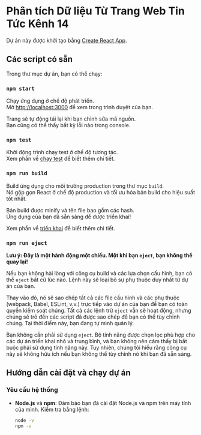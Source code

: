 # Phân tích Dữ liệu Từ Trang Web Tin Tức Kênh 14

Dự án này được khởi tạo bằng [Create React App](https://github.com/facebook/create-react-app).

## Các script có sẵn

Trong thư mục dự án, bạn có thể chạy:

### `npm start`

Chạy ứng dụng ở chế độ phát triển.\
Mở [http://localhost:3000](http://localhost:3000) để xem trong trình duyệt của bạn.

Trang sẽ tự động tải lại khi bạn chỉnh sửa mã nguồn.\
Bạn cũng có thể thấy bất kỳ lỗi nào trong console.

### `npm test`

Khởi động trình chạy test ở chế độ tương tác.\
Xem phần về [chạy test](https://facebook.github.io/create-react-app/docs/running-tests) để biết thêm chi tiết.

### `npm run build`

Build ứng dụng cho môi trường production trong thư mục `build`.\
Nó gộp gọn React ở chế độ production và tối ưu hóa bản build cho hiệu suất tốt nhất.

Bản build được minify và tên file bao gồm các hash.\
Ứng dụng của bạn đã sẵn sàng để được triển khai!

Xem phần về [triển khai](https://facebook.github.io/create-react-app/docs/deployment) để biết thêm chi tiết.

### `npm run eject`

**Lưu ý: Đây là một hành động một chiều. Một khi bạn `eject`, bạn không thể quay lại!**

Nếu bạn không hài lòng với công cụ build và các lựa chọn cấu hình, bạn có thể `eject` bất cứ lúc nào. Lệnh này sẽ loại bỏ sự phụ thuộc duy nhất từ dự án của bạn.

Thay vào đó, nó sẽ sao chép tất cả các file cấu hình và các phụ thuộc (webpack, Babel, ESLint, v.v.) trực tiếp vào dự án của bạn để bạn có toàn quyền kiểm soát chúng. Tất cả các lệnh trừ `eject` vẫn sẽ hoạt động, nhưng chúng sẽ trỏ đến các script đã được sao chép để bạn có thể tùy chỉnh chúng. Tại thời điểm này, bạn đang tự mình quản lý.

Bạn không cần phải sử dụng `eject`. Bộ tính năng được chọn lọc phù hợp cho các dự án triển khai nhỏ và trung bình, và bạn không nên cảm thấy bị bắt buộc phải sử dụng tính năng này. Tuy nhiên, chúng tôi hiểu rằng công cụ này sẽ không hữu ích nếu bạn không thể tùy chỉnh nó khi bạn đã sẵn sàng.

## Hướng dẫn cài đặt và chạy dự án

### Yêu cầu hệ thống

- **Node.js** và **npm**: Đảm bảo bạn đã cài đặt Node.js và npm trên máy tính của mình. Kiểm tra bằng lệnh:

  ```bash
  node -v
  npm -v
